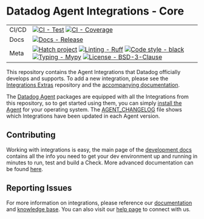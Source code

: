 # Datadog Agent Integrations - Core

| | |
| --- | --- |
| CI/CD | [![CI - Test][1]][2] [![CI - Coverage][17]][18] |
| Docs | [![Docs - Release][19]][20] |
| Meta | [![Hatch project][26]][27] [![Linting - Ruff][24]][25] [![Code style - black][21]][22] [![Typing - Mypy][28]][29] [![License - BSD-3-Clause][30]][31] |

This repository contains the Agent Integrations that Datadog officially develops and supports.
To add a new integration, please see the [Integrations Extras][5] repository and the
[accompanying documentation][6].

The [Datadog Agent][7] packages are equipped with all the Integrations from this
repository, so to get started using them, you can simply [install the Agent][8]
for your operating system. The [AGENT_CHANGELOG](AGENT_CHANGELOG.md) file shows
which Integrations have been updated in each Agent version.

## Contributing

Working with integrations is easy, the main page of the [development docs][6]
contains all the info you need to get your dev environment up and running in minutes
to run, test and build a Check. More advanced documentation can be found [here][3].

## Reporting Issues

For more information on integrations, please reference our [documentation][11] and
[knowledge base][12]. You can also visit our [help page][13] to connect with us.


[1]: https://raw.githubusercontent.com/KhulnaSoft/integrations-core/badges/test-results.svg
[2]: https://github.com/KhulnaSoft/integrations-core/actions/workflows/master.yml
[3]: https://datadoghq.dev/integrations-core/
[5]: https://github.com/KhulnaSoft/integrations-extras
[6]: https://docs.khulnasoft.com/developers/integrations/
[7]: https://github.com/KhulnaSoft/datadog-agent
[8]: https://app.khulnasoft.com/account/settings/agent/latest
[9]: https://docs.pytest.org/en/latest/
[10]: https://packaging.python.org/tutorials/distributing-packages/
[11]: https://docs.khulnasoft.com
[12]: https://help.khulnasoft.com/hc/en-us
[13]: https://docs.khulnasoft.com/help/
[15]: https://github.com/KhulnaSoft/integrations-core/blob/6.2.1/requirements-integration-core.txt
[16]: https://github.com/KhulnaSoft/integrations-core/blob/ea2dfbf1e8859333af4c8db50553eb72a3b466f9/requirements-agent-release.txt
[17]: https://codecov.io/github/KhulnaSoft/integrations-core/coverage.svg?branch=master
[18]: https://codecov.io/github/KhulnaSoft/integrations-core?branch=master
[19]: https://github.com/KhulnaSoft/integrations-core/workflows/docs/badge.svg
[20]: https://github.com/KhulnaSoft/integrations-core/actions?workflow=docs
[21]: https://img.shields.io/badge/code%20style-black-000000.svg
[22]: https://github.com/ambv/black
[24]: https://img.shields.io/endpoint?url=https://raw.githubusercontent.com/charliermarsh/ruff/main/assets/badge/v0.json
[25]: https://github.com/charliermarsh/ruff
[26]: https://img.shields.io/badge/%F0%9F%A5%9A-Hatch-4051b5.svg
[27]: https://github.com/pypa/hatch
[28]: https://img.shields.io/badge/typing-Mypy-blue.svg
[29]: https://github.com/python/mypy
[30]: https://img.shields.io/badge/license-BSD--3--Clause-9400d3.svg
[31]: https://spdx.org/licenses/BSD-3-Clause.html
